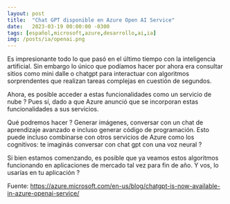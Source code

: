 ```yaml
---
layout: post
title:  "Chat GPT disponible en Azure Open AI Service"
date:   2023-03-19 00:00:00 -0300
tags: [español,microsoft,azure,desarrollo,ai,ia]
img: /posts/ia/openai.png
---
```


Es impresionante todo lo que pasó en el último tiempo con la inteligencia artificial. Sin embargo lo único que podíamos hacer por ahora era consultar sitios como mini dalle o chatgpt para interactuar con algoritmos sorprendentes que realizan tareas complejas en cuestión de segundos.

Ahora, es posible acceder a estas funcionalidades como un servicio de nube ? Pues sí, dado a que Azure anunció que se incorporan estas funcionalidades a sus servicios.

Qué podremos hacer ? Generar imágenes, conversar con un chat de aprendizaje avanzado e incluso generar código de programación. Esto puede incluso combinarse con otros servicios de Azure como los cognitivos: te imaginás conversar con chat gpt con una voz neural ?

Si bien estamos comenzando, es posible que ya veamos estos algoritmos funcionando en aplicaciones de mercado tal vez para fin de año. Y vos, lo usarías en tu aplicación ?

Fuente: <https://azure.microsoft.com/en-us/blog/chatgpt-is-now-available-in-azure-openai-service/>